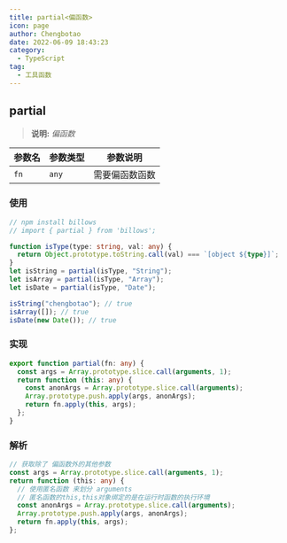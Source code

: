 ```yaml
---
title: partial<偏函数>
icon: page
author: Chengbotao
date: 2022-06-09 18:43:23
category:
  - TypeScript
tag:
  - 工具函数
---
```


<!--
 * @Author: Chengbotao
 * @Date: 2022-06-09 18:43:23
-->

## partial

> **说明:** _偏函数_

| 参数名 | 参数类型 | 参数说明       |
| ------ | -------- | -------------- |
| `fn`   | `any`    | 需要偏函数函数 |

### 使用

```ts
// npm install billows
// import { partial } from 'billows';

function isType(type: string, val: any) {
  return Object.prototype.toString.call(val) === `[object ${type}]`;
}
let isString = partial(isType, "String");
let isArray = partial(isType, "Array");
let isDate = partial(isType, "Date");

isString("chengbotao"); // true
isArray([]); // true
isDate(new Date()); // true
```

### 实现

```ts
export function partial(fn: any) {
  const args = Array.prototype.slice.call(arguments, 1);
  return function (this: any) {
    const anonArgs = Array.prototype.slice.call(arguments);
    Array.prototype.push.apply(args, anonArgs);
    return fn.apply(this, args);
  };
}
```

### 解析

```ts
// 获取除了 偏函数外的其他参数
const args = Array.prototype.slice.call(arguments, 1);
return function (this: any) {
  // 使用匿名函数 来划分 arguments
  // 匿名函数的this,this对象绑定的是在运行时函数的执行环境
  const anonArgs = Array.prototype.slice.call(arguments);
  Array.prototype.push.apply(args, anonArgs);
  return fn.apply(this, args);
};
```
